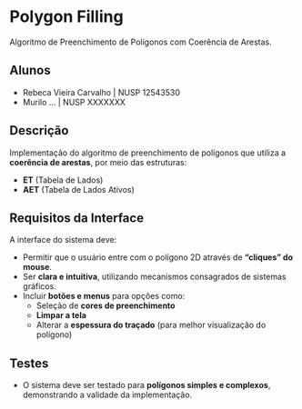 # Polygon Filling
Algoritmo de Preenchimento de Polígonos com Coerência de Arestas.
## Alunos
- Rebeca Vieira Carvalho | NUSP 12543530 
- Murilo ... | NUSP XXXXXXX

## Descrição
Implementação do algoritmo de preenchimento de polígonos que utiliza a **coerência de arestas**, por meio das estruturas:

- **ET** (Tabela de Lados)  
- **AET** (Tabela de Lados Ativos)

## Requisitos da Interface
A interface do sistema deve:

- Permitir que o usuário entre com o polígono 2D através de **“cliques” do mouse**.  
- Ser **clara e intuitiva**, utilizando mecanismos consagrados de sistemas gráficos.  
- Incluir **botões e menus** para opções como:
  - Seleção de **cores de preenchimento**  
  - **Limpar a tela**  
  - Alterar a **espessura do traçado** (para melhor visualização do polígono)  

## Testes
- O sistema deve ser testado para **polígonos simples e complexos**, demonstrando a validade da implementação.  

